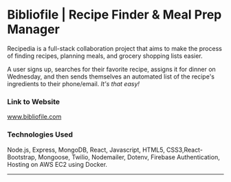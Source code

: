 # Bibliofile | Recipe Finder & Meal Prep Manager

Recipedia is a full-stack collaboration project that aims to make the process of
finding recipes, planning meals, and grocery shopping lists easier.

A user signs up, searches for their favorite recipe, assigns it for dinner on
Wednesday, and then sends themselves an automated list of the recipe's ingredients
to their phone/email. _It's that easy!_

### Link to Website

www.bibliofile.com

### Technologies Used

Node.js, Express, MongoDB, React, Javascript, HTML5, CSS3,React-Bootstrap,
Mongoose, Twilio, Nodemailer, Dotenv, Firebase Authentication,
Hosting on AWS EC2 using Docker.

---

